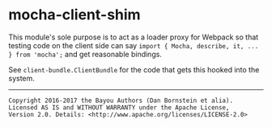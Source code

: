 mocha-client-shim
=================

This module's sole purpose is to act as a loader proxy for Webpack so that
testing code on the client side can say `import { Mocha, describe, it, ... }
from 'mocha';` and get reasonable bindings.

See `client-bundle.ClientBundle` for the code that gets this hooked into the
system.

- - - - - - - - - -

```
Copyright 2016-2017 the Bayou Authors (Dan Bornstein et alia).
Licensed AS IS and WITHOUT WARRANTY under the Apache License,
Version 2.0. Details: <http://www.apache.org/licenses/LICENSE-2.0>
```
